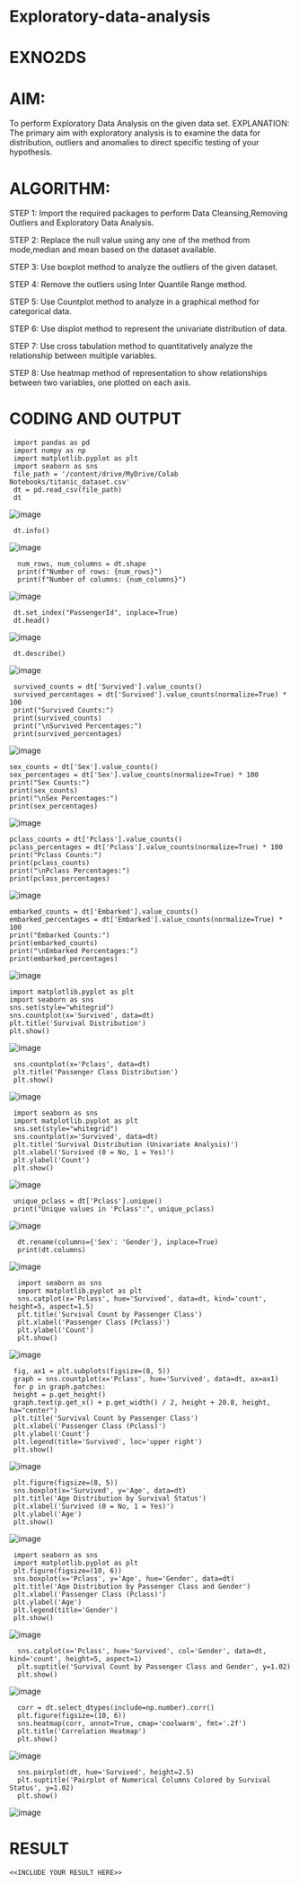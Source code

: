 # Exploratory-data-analysis

# EXNO2DS

# AIM:


  To perform Exploratory Data Analysis on the given data set.
EXPLANATION:
The primary aim with exploratory analysis is to examine the data for distribution, outliers and anomalies to direct specific testing of your hypothesis.

# ALGORITHM:
STEP 1: Import the required packages to perform Data Cleansing,Removing Outliers and Exploratory Data Analysis.

STEP 2: Replace the null value using any one of the method from mode,median and mean based on the dataset available.

STEP 3: Use boxplot method to analyze the outliers of the given dataset.

STEP 4: Remove the outliers using Inter Quantile Range method.

STEP 5: Use Countplot method to analyze in a graphical method for categorical data.

STEP 6: Use displot method to represent the univariate distribution of data.

STEP 7: Use cross tabulation method to quantitatively analyze the relationship between multiple variables.

STEP 8: Use heatmap method of representation to show relationships between two variables, one plotted on each axis.

# CODING AND OUTPUT
     import pandas as pd
     import numpy as np
     import matplotlib.pyplot as plt
     import seaborn as sns
     file_path = '/content/drive/MyDrive/Colab Notebooks/titanic_dataset.csv' 
     dt = pd.read_csv(file_path)
     dt
  ![image](https://github.com/user-attachments/assets/6f4a7e75-6e2e-49c4-8906-ab3b90476587)
  
     dt.info()
  ![image](https://github.com/user-attachments/assets/68e5eea7-490c-465f-8d6b-c00a9bad712e)
  
      num_rows, num_columns = dt.shape
      print(f"Number of rows: {num_rows}")
      print(f"Number of columns: {num_columns}")
  ![image](https://github.com/user-attachments/assets/2ca0414f-c6d7-4bc2-abbd-55a2991e3454)
  
     dt.set_index("PassengerId", inplace=True)
     dt.head()
  ![image](https://github.com/user-attachments/assets/f555f387-d7e4-4a5e-a1e7-8ac57870ad6b)
  
     dt.describe()
  ![image](https://github.com/user-attachments/assets/4fdab13c-d9f8-42e6-8287-78c81eb200f1)
  
     survived_counts = dt['Survived'].value_counts()
     survived_percentages = dt['Survived'].value_counts(normalize=True) * 100
     print("Survived Counts:")
     print(survived_counts)
     print("\nSurvived Percentages:")
     print(survived_percentages)
  ![image](https://github.com/user-attachments/assets/3d891de6-2745-4f9f-9fa4-3c46d79ad00d)

    sex_counts = dt['Sex'].value_counts()
    sex_percentages = dt['Sex'].value_counts(normalize=True) * 100
    print("Sex Counts:")
    print(sex_counts)
    print("\nSex Percentages:")
    print(sex_percentages)
  ![image](https://github.com/user-attachments/assets/761bd8f9-79af-47a1-aff7-2795c8593937)

    pclass_counts = dt['Pclass'].value_counts()
    pclass_percentages = dt['Pclass'].value_counts(normalize=True) * 100
    print("Pclass Counts:")
    print(pclass_counts)
    print("\nPclass Percentages:")
    print(pclass_percentages)
  ![image](https://github.com/user-attachments/assets/f9e680d6-e114-4075-8740-6bb27c1588c8)

  
    embarked_counts = dt['Embarked'].value_counts()
    embarked_percentages = dt['Embarked'].value_counts(normalize=True) * 100
    print("Embarked Counts:")
    print(embarked_counts)
    print("\nEmbarked Percentages:")
    print(embarked_percentages)
  ![image](https://github.com/user-attachments/assets/e6d2074f-e839-43ab-a791-06cf9c196274)

    import matplotlib.pyplot as plt
    import seaborn as sns
    sns.set(style="whitegrid")
    sns.countplot(x='Survived', data=dt)
    plt.title('Survival Distribution')
    plt.show()
  ![image](https://github.com/user-attachments/assets/fea8152f-2eb1-4e21-a554-4bd02ab00a5b)

     sns.countplot(x='Pclass', data=dt)
     plt.title('Passenger Class Distribution')
     plt.show()
  ![image](https://github.com/user-attachments/assets/8e542d43-9cce-4523-82ed-406abfab33ed)

     import seaborn as sns
     import matplotlib.pyplot as plt
     sns.set(style="whitegrid")
     sns.countplot(x='Survived', data=dt)
     plt.title('Survival Distribution (Univariate Analysis)')
     plt.xlabel('Survived (0 = No, 1 = Yes)')
     plt.ylabel('Count')
     plt.show()
  ![image](https://github.com/user-attachments/assets/5d74dc81-8e8c-452b-886c-2b8f54071a25)

     unique_pclass = dt['Pclass'].unique()
     print("Unique values in 'Pclass':", unique_pclass)
  ![image](https://github.com/user-attachments/assets/a862cbde-fd7d-4cb8-ba37-b175572cf5b3)

      dt.rename(columns={'Sex': 'Gender'}, inplace=True)
      print(dt.columns)
  ![image](https://github.com/user-attachments/assets/f935e308-262f-4254-a644-a9bae52fe5de)

      import seaborn as sns
      import matplotlib.pyplot as plt
      sns.catplot(x='Pclass', hue='Survived', data=dt, kind='count', height=5, aspect=1.5)
      plt.title('Survival Count by Passenger Class')
      plt.xlabel('Passenger Class (Pclass)')
      plt.ylabel('Count')
      plt.show()
  ![image](https://github.com/user-attachments/assets/b467b7d0-8b8b-467c-b3e3-f9135d95775e)

     fig, ax1 = plt.subplots(figsize=(8, 5))
     graph = sns.countplot(x='Pclass', hue='Survived', data=dt, ax=ax1)
     for p in graph.patches:
     height = p.get_height()
     graph.text(p.get_x() + p.get_width() / 2, height + 20.8, height, ha="center")
     plt.title('Survival Count by Passenger Class')
     plt.xlabel('Passenger Class (Pclass)')
     plt.ylabel('Count')
     plt.legend(title='Survived', loc='upper right')
     plt.show()
  ![image](https://github.com/user-attachments/assets/b4a6be08-eb31-473c-bb6d-f35f0c88b200)

     plt.figure(figsize=(8, 5))
     sns.boxplot(x='Survived', y='Age', data=dt)
     plt.title('Age Distribution by Survival Status')
     plt.xlabel('Survived (0 = No, 1 = Yes)')
     plt.ylabel('Age')
     plt.show()
  ![image](https://github.com/user-attachments/assets/db84eff4-2fb8-4b56-bcb4-98bc5f666123)

     import seaborn as sns
     import matplotlib.pyplot as plt
     plt.figure(figsize=(10, 6))
     sns.boxplot(x='Pclass', y='Age', hue='Gender', data=dt)
     plt.title('Age Distribution by Passenger Class and Gender')
     plt.xlabel('Passenger Class (Pclass)')
     plt.ylabel('Age')
     plt.legend(title='Gender')
     plt.show()
  ![image](https://github.com/user-attachments/assets/b6190711-3831-4efe-955c-b708f7b90cb0)

      sns.catplot(x='Pclass', hue='Survived', col='Gender', data=dt, kind='count', height=5, aspect=1)
      plt.suptitle('Survival Count by Passenger Class and Gender', y=1.02)
      plt.show()
  ![image](https://github.com/user-attachments/assets/649b9721-eda3-4226-bb1e-bcac75ba0ff1)

      corr = dt.select_dtypes(include=np.number).corr()
      plt.figure(figsize=(10, 6))
      sns.heatmap(corr, annot=True, cmap='coolwarm', fmt='.2f')
      plt.title('Correlation Heatmap')
      plt.show()
  ![image](https://github.com/user-attachments/assets/a95e1dea-4296-4a24-a1c1-110a567c8504)

      sns.pairplot(dt, hue='Survived', height=2.5)
      plt.suptitle('Pairplot of Numerical Columns Colored by Survival Status', y=1.02)
      plt.show()
  ![image](https://github.com/user-attachments/assets/39afcbed-ddd6-48b9-88e7-9836215aeeaa)

 # RESULT
    <<INCLUDE YOUR RESULT HERE>>

